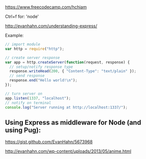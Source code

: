 https://www.freecodecamp.com/hchiam

Ctrl+f for: 'node'

http://evanhahn.com/understanding-express/

Example:

```js
// import module
var http = require("http");

// create server response
var app = http.createServer(function(request, response) {
  // setup/notify response type
  response.writeHead(200, { "Content-Type": "text/plain" });
  // send response
  response.end("Hello world!\n");
});

// turn server on
app.listen(1337, "localhost");
// notify on terminal
console.log("Server running at http://localhost:1337/");
```

## Using Express as middleware for Node (and using Pug):

https://gist.github.com/EvanHahn/5673968

http://evanhahn.com/wp-content/uploads/2013/05/anime.html
